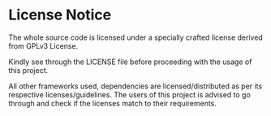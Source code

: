 # License Notice
The whole source code is licensed under a specially crafted license derived from GPLv3 License.

Kindly see through the LICENSE file before proceeding with the usage of this project.

All other frameworks used, dependencies are licensed/distributed as per its respective licenses/guidelines. The users of this project is advised to go through and check if the licenses match to their requirements.
